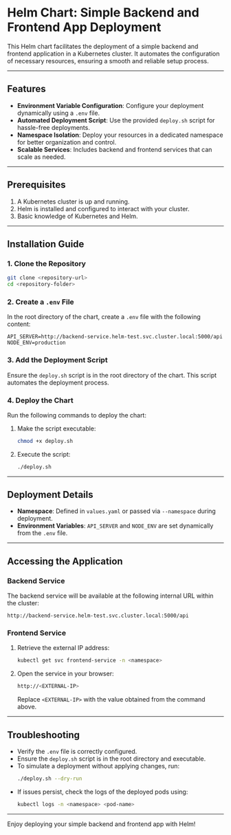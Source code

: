
# Helm Chart: Simple Backend and Frontend App Deployment

This Helm chart facilitates the deployment of a simple backend and frontend application in a Kubernetes cluster. It automates the configuration of necessary resources, ensuring a smooth and reliable setup process.

---

## Features

- **Environment Variable Configuration**: Configure your deployment dynamically using a `.env` file.
- **Automated Deployment Script**: Use the provided `deploy.sh` script for hassle-free deployments.
- **Namespace Isolation**: Deploy your resources in a dedicated namespace for better organization and control.
- **Scalable Services**: Includes backend and frontend services that can scale as needed.

---

## Prerequisites

1. A Kubernetes cluster is up and running.
2. Helm is installed and configured to interact with your cluster.
3. Basic knowledge of Kubernetes and Helm.

---

## Installation Guide

### 1. Clone the Repository

```bash
git clone <repository-url>
cd <repository-folder>
```

### 2. Create a `.env` File

In the root directory of the chart, create a `.env` file with the following content:

```env
API_SERVER=http://backend-service.helm-test.svc.cluster.local:5000/api
NODE_ENV=production
```

### 3. Add the Deployment Script

Ensure the `deploy.sh` script is in the root directory of the chart. This script automates the deployment process.

### 4. Deploy the Chart

Run the following commands to deploy the chart:

1. Make the script executable:
   ```bash
   chmod +x deploy.sh
   ```

2. Execute the script:
   ```bash
   ./deploy.sh
   ```

---

## Deployment Details

- **Namespace**: Defined in `values.yaml` or passed via `--namespace` during deployment.
- **Environment Variables**: `API_SERVER` and `NODE_ENV` are set dynamically from the `.env` file.

---

## Accessing the Application

### Backend Service

The backend service will be available at the following internal URL within the cluster:
```
http://backend-service.helm-test.svc.cluster.local:5000/api
```

### Frontend Service

1. Retrieve the external IP address:
   ```bash
   kubectl get svc frontend-service -n <namespace>
   ```

2. Open the service in your browser:
   ```bash
   http://<EXTERNAL-IP>
   ```

   Replace `<EXTERNAL-IP>` with the value obtained from the command above.

---

## Troubleshooting

- Verify the `.env` file is correctly configured.
- Ensure the `deploy.sh` script is in the root directory and executable.
- To simulate a deployment without applying changes, run:
  ```bash
  ./deploy.sh --dry-run
  ```
- If issues persist, check the logs of the deployed pods using:
  ```bash
  kubectl logs -n <namespace> <pod-name>
  ```

---

Enjoy deploying your simple backend and frontend app with Helm!
